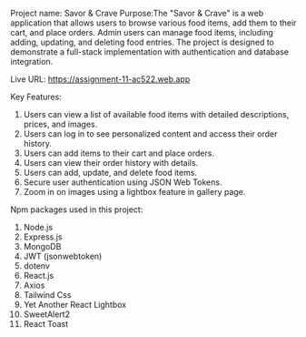 Project name: Savor & Crave
Purpose:The "Savor & Crave" is a web application that allows users to browse various food items, add them to their cart, and place orders. Admin users can manage food items, including adding, updating, and deleting food entries. The project is designed to demonstrate a full-stack implementation with authentication and database integration.

Live URL: https://assignment-11-ac522.web.app


Key Features: 
1. Users can view a list of available food items with detailed descriptions, prices, and images.
2. Users can log in to see personalized content and access their order history.
3. Users can add items to their cart and place orders.
4. Users can view their order history with details.
5. Users can add, update, and delete food items.
6. Secure user authentication using JSON Web Tokens.
7. Zoom in on images using a lightbox feature in gallery page.

Npm packages used in this project: 
1. Node.js
2. Express.js
3. MongoDB
4. JWT (jsonwebtoken)
5. dotenv
6. React.js
7. Axios
8. Tailwind Css
9. Yet Another React Lightbox
10. SweetAlert2
11. React Toast
